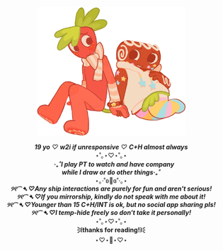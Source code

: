 <p align="center"><img src="Frootcaak.png" width="335"/>
</div>
<p align="center">
  <b><i>19 yo</b> ♡ <b>w2i if unresponsive</b> ♡ <b>C+H almost always</b></i><br>
⋆˚｡⋆♡⋆˚｡⋆<br>
  ㅤ<b><i>‧₊˚I play PT to watch and have company<br> 
while I draw or do other things‧₊˚</i></b><br>
  ⋆｡‧˚ʚ🍓ɞ˚‧｡⋆<br>
  <b><i>୨୧⁀➴ ♡Any ship interactions are purely for fun and aren't serious!</i><br>
  <i>୨୧⁀➴ ♡If you mirrorship, kindly do not speak with me about it!</i><br>
  <i>୨୧⁀➴ ♡Younger than 15 C+H/INT is ok, but no social app sharing pls!</i><br>
  <i>୨୧⁀➴ ♡I temp-hide freely so don't take it personally!</i></b><br>
⋆˚｡⋆♡⋆˚｡⋆<br>
<b>    🗦꒰thanks for reading!꒱🗧</b><br>
  ⋆♡⋆🍓⋆♡⋆<br>
